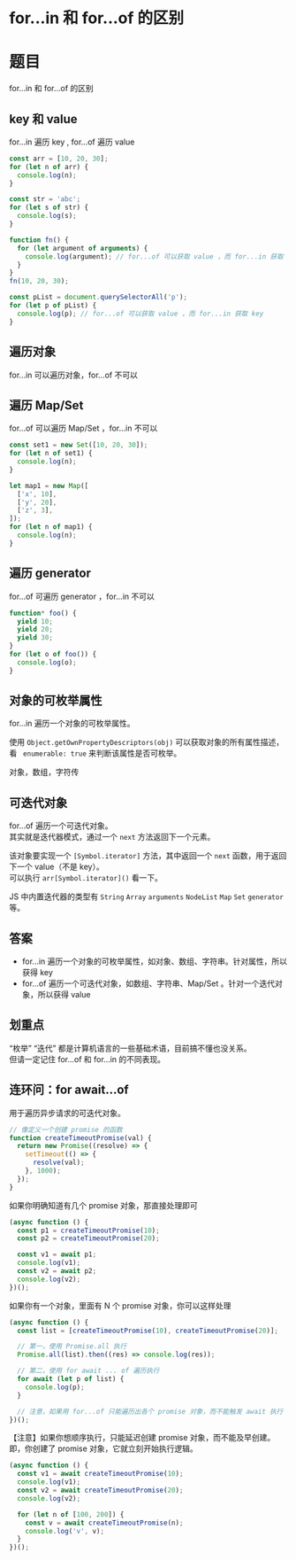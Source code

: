 # for...in 和 for...of 的区别

# 题目

for...in 和 for...of 的区别

## key 和 value

for...in 遍历 key , for...of 遍历 value

```js
const arr = [10, 20, 30];
for (let n of arr) {
  console.log(n);
}

const str = 'abc';
for (let s of str) {
  console.log(s);
}
```

```js
function fn() {
  for (let argument of arguments) {
    console.log(argument); // for...of 可以获取 value ，而 for...in 获取 key
  }
}
fn(10, 20, 30);

const pList = document.querySelectorAll('p');
for (let p of pList) {
  console.log(p); // for...of 可以获取 value ，而 for...in 获取 key
}
```

## 遍历对象

for...in 可以遍历对象，for...of 不可以

## 遍历 Map/Set

for...of 可以遍历 Map/Set ，for...in 不可以

```js
const set1 = new Set([10, 20, 30]);
for (let n of set1) {
  console.log(n);
}

let map1 = new Map([
  ['x', 10],
  ['y', 20],
  ['z', 3],
]);
for (let n of map1) {
  console.log(n);
}
```

## 遍历 generator

for...of 可遍历 generator ，for...in 不可以

```js
function* foo() {
  yield 10;
  yield 20;
  yield 30;
}
for (let o of foo()) {
  console.log(o);
}
```

## 对象的可枚举属性

for...in 遍历一个对象的可枚举属性。

使用 `Object.getOwnPropertyDescriptors(obj)` 可以获取对象的所有属性描述，看 ` enumerable: true` 来判断该属性是否可枚举。

对象，数组，字符传

## 可迭代对象

for...of 遍历一个可迭代对象。<br>
其实就是迭代器模式，通过一个 `next` 方法返回下一个元素。

该对象要实现一个 `[Symbol.iterator]` 方法，其中返回一个 `next` 函数，用于返回下一个 value（不是 key）。<br>
可以执行 `arr[Symbol.iterator]()` 看一下。

JS 中内置迭代器的类型有 `String` `Array` `arguments` `NodeList` `Map` `Set` `generator` 等。

## 答案

- for...in 遍历一个对象的可枚举属性，如对象、数组、字符串。针对属性，所以获得 key
- for...of 遍历一个可迭代对象，如数组、字符串、Map/Set 。针对一个迭代对象，所以获得 value

## 划重点

“枚举” “迭代” 都是计算机语言的一些基础术语，目前搞不懂也没关系。<br>
但请一定记住 for...of 和 for...in 的不同表现。

## 连环问：for await...of

用于遍历异步请求的可迭代对象。

```js
// 像定义一个创建 promise 的函数
function createTimeoutPromise(val) {
  return new Promise((resolve) => {
    setTimeout(() => {
      resolve(val);
    }, 1000);
  });
}
```

如果你明确知道有几个 promise 对象，那直接处理即可

```js
(async function () {
  const p1 = createTimeoutPromise(10);
  const p2 = createTimeoutPromise(20);

  const v1 = await p1;
  console.log(v1);
  const v2 = await p2;
  console.log(v2);
})();
```

如果你有一个对象，里面有 N 个 promise 对象，你可以这样处理

```js
(async function () {
  const list = [createTimeoutPromise(10), createTimeoutPromise(20)];

  // 第一，使用 Promise.all 执行
  Promise.all(list).then((res) => console.log(res));

  // 第二，使用 for await ... of 遍历执行
  for await (let p of list) {
    console.log(p);
  }

  // 注意，如果用 for...of 只能遍历出各个 promise 对象，而不能触发 await 执行
})();
```

【注意】如果你想顺序执行，只能延迟创建 promise 对象，而不能及早创建。<br>
即，你创建了 promise 对象，它就立刻开始执行逻辑。

```js
(async function () {
  const v1 = await createTimeoutPromise(10);
  console.log(v1);
  const v2 = await createTimeoutPromise(20);
  console.log(v2);

  for (let n of [100, 200]) {
    const v = await createTimeoutPromise(n);
    console.log('v', v);
  }
})();
```
